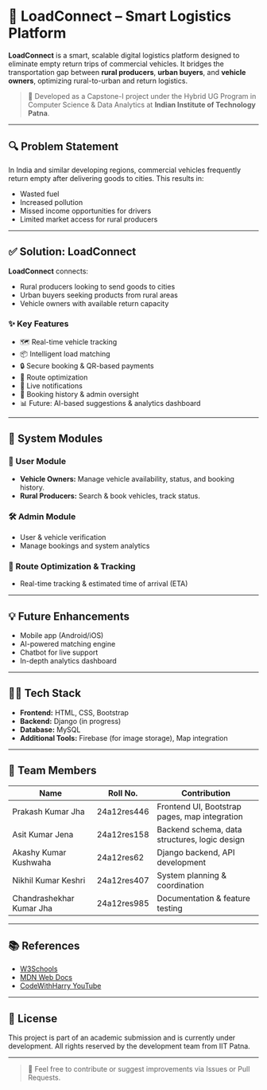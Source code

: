 # 🚚 LoadConnect – Smart Logistics Platform

**LoadConnect** is a smart, scalable digital logistics platform designed to eliminate empty return trips of commercial vehicles. It bridges the transportation gap between **rural producers**, **urban buyers**, and **vehicle owners**, optimizing rural-to-urban and return logistics.

> 🌱 Developed as a Capstone-I project under the Hybrid UG Program in Computer Science & Data Analytics at **Indian Institute of Technology Patna**.

---

## 🔍 Problem Statement

In India and similar developing regions, commercial vehicles frequently return empty after delivering goods to cities. This results in:

- Wasted fuel
- Increased pollution
- Missed income opportunities for drivers
- Limited market access for rural producers

---

## ✅ Solution: LoadConnect

**LoadConnect** connects:
- Rural producers looking to send goods to cities
- Urban buyers seeking products from rural areas
- Vehicle owners with available return capacity

### ✨ Key Features
- 🗺️ Real-time vehicle tracking
- 📦 Intelligent load matching
- 🔒 Secure booking & QR-based payments
- 📍 Route optimization
- 🔔 Live notifications
- 🧾 Booking history & admin oversight
- 📊 Future: AI-based suggestions & analytics dashboard

---

## 🧩 System Modules

### 👤 User Module
- **Vehicle Owners:** Manage vehicle availability, status, and booking history.
- **Rural Producers:** Search & book vehicles, track status.

### 🛠️ Admin Module
- User & vehicle verification
- Manage bookings and system analytics

### 📍 Route Optimization & Tracking
- Real-time tracking & estimated time of arrival (ETA)

---

## 💡 Future Enhancements
- Mobile app (Android/iOS)
- AI-powered matching engine
- Chatbot for live support
- In-depth analytics dashboard

---

## 🧑‍💻 Tech Stack
- **Frontend:** HTML, CSS, Bootstrap
- **Backend:** Django (in progress)
- **Database:** MySQL
- **Additional Tools:** Firebase (for image storage), Map integration

---

## 👥 Team Members

| Name                        | Roll No.        | Contribution |
|----------------------------|------------------|--------------|
| Prakash Kumar Jha          | 24a12res446       | Frontend UI, Bootstrap pages, map integration |
| Asit Kumar Jena            | 24a12res158       | Backend schema, data structures, logic design |
| Akashy Kumar Kushwaha      | 24a12res62        | Django backend, API development |
| Nikhil Kumar Keshri        | 24a12res407       | System planning & coordination |
| Chandrashekhar Kumar Jha   | 24a12res985       | Documentation & feature testing |

---

## 📚 References

- [W3Schools](https://www.w3schools.com/)
- [MDN Web Docs](https://developer.mozilla.org/)
- [CodeWithHarry YouTube](https://www.youtube.com/@CodeWithHarry)

---

## 📄 License

This project is part of an academic submission and is currently under development. All rights reserved by the development team from IIT Patna.

---

> 💬 Feel free to contribute or suggest improvements via Issues or Pull Requests.
